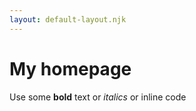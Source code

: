 ```yaml
---
layout: default-layout.njk
---
```

 


# My homepage 

Use some **bold** text or _italics_ or inline code 